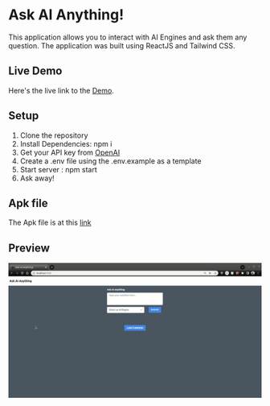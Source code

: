 # Ask AI Anything!

This application allows you to interact with AI Engines and ask them any question. The application was built using ReactJS and Tailwind CSS.

## Live Demo

Here's the live link to the [Demo](https://triv-ai.netlify.app/).

## Setup

1. Clone the repository
2. Install Dependencies: npm i
3. Get your API key from [OpenAI](https://beta.openai.com/signup)
4. Create a .env file using the .env.example as a template
5. Start server : npm start
6. Ask away!

## Apk file

The Apk file is at this [link](https://github.com/vickyruud/fun-with-gpt-3/blob/main/public/trivai.apk)

## Preview

![image](https://github.com/vickyruud/fun-with-gpt-3/blob/main/demo/demo1.gif)
